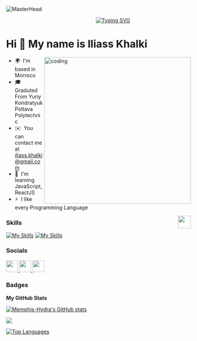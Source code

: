 ![MasterHead](https://github.com/Anmol-Baranwal/Cool-GIFs-For-GitHub/assets/74038190/d48893bd-0757-481c-8d7e-ba3e163feae7)
<p align="center">&nbsp;&nbsp;&nbsp;&nbsp;&nbsp;&nbsp;&nbsp;&nbsp;&nbsp;&nbsp;&nbsp;&nbsp;&nbsp;&nbsp;&nbsp;&nbsp;&nbsp;&nbsp;&nbsp;
<a href="https://git.io/typing-svg"><img src="https://readme-typing-svg.demolab.com?font=Fira+Code&pause=900&color=9DBDFF&background=FFFFFF00&center=true&width=500&height=75&lines=Welcome+to+my+Profile;Junior+FrontEnd+Developer;Junior+Android+Developer" alt="Typing SVG" /></a>
</p>

<h1>Hi 👋 My name is Iliass Khalki</h1>






<img align="right" alt="coding" width="400" src="https://media.tenor.com/2uyENRmiUt0AAAAC/coding.gif">


* 🌍  I'm based in Morroco
* 🎓 Graduted From Yuriy Kondratyuk Poltava Polytechnic
* ✉️  You can contact me at [iliass.khalki@gmail.com](mailto:iliass.khalki@gmail.com)
* 🧠  I'm learning JavaScript, ReactJS
* ⚡  I like every Programming Language

<img align="right" width="35" src="https://user-images.githubusercontent.com/74038190/212284087-bbe7e430-757e-4901-90bf-4cd2ce3e1852.gif">

### Skills






[![My Skills](https://skillicons.dev/icons?i=c,cpp,html,css,js,kotlin,python)](https://skillicons.dev)
[![My Skills](https://skillicons.dev/icons?i=git,bash,emacs,linux,androidstudio,firebase,figma)](https://skillicons.dev)






### Socials

<p align="left">  <a href="https://www.github.com/Memphis-Hydra" target="_blank" rel="noreferrer"> <picture> <source media="(prefers-color-scheme: dark)" srcset="https://raw.githubusercontent.com/danielcranney/readme-generator/main/public/icons/socials/github-dark.svg" /> <source media="(prefers-color-scheme: light)" srcset="https://raw.githubusercontent.com/danielcranney/readme-generator/main/public/icons/socials/github.svg" /> <img src="https://raw.githubusercontent.com/danielcranney/readme-generator/main/public/icons/socials/github.svg" width="32" height="32" /> </picture> </a> <a href="https://www.linkedin.com/in/iliass-khalki-a40a15272" target="_blank" rel="noreferrer"> <picture> <source media="(prefers-color-scheme: dark)" srcset="https://raw.githubusercontent.com/danielcranney/readme-generator/main/public/icons/socials/linkedin-dark.svg" /> <source media="(prefers-color-scheme: light)" srcset="https://raw.githubusercontent.com/danielcranney/readme-generator/main/public/icons/socials/linkedin.svg" /> <img src="https://raw.githubusercontent.com/danielcranney/readme-generator/main/public/icons/socials/linkedin.svg" width="32" height="32" /> </picture> </a> <a href="https://www.x.com/KhalkiIliass" target="_blank" rel="noreferrer"> <picture> <source media="(prefers-color-scheme: dark)" srcset="https://raw.githubusercontent.com/danielcranney/readme-generator/main/public/icons/socials/twitter-dark.svg" /> <source media="(prefers-color-scheme: light)" srcset="https://raw.githubusercontent.com/danielcranney/readme-generator/main/public/icons/socials/twitter.svg" /> <img src="https://raw.githubusercontent.com/danielcranney/readme-generator/main/public/icons/socials/twitter.svg" width="32" height="32" /> </picture> </a></p>


### Badges

<b>My GitHub Stats</b>

<a href="http://www.github.com/Memphis-Hydra"><img src="https://github-readme-stats.vercel.app/api?username=Memphis-Hydra&show_icons=true&hide=&count_private=true&title_color=0891b2&text_color=ffffff&icon_color=0891b2&bg_color=1c1917&hide_border=true&show_icons=true" alt="Memphis-Hydra's GitHub stats" /></a>

<a href="http://www.github.com/Memphis-Hydra"><img src="https://github-readme-streak-stats.herokuapp.com/?user=Memphis-Hydra&stroke=ffffff&background=1c1917&ring=0891b2&fire=0891b2&currStreakNum=ffffff&currStreakLabel=0891b2&sideNums=ffffff&sideLabels=ffffff&dates=ffffff&hide_border=true" /></a>

<a href="https://github.com/Memphis-Hydra" align="left"><img src="https://github-readme-stats.vercel.app/api/top-langs/?username=Memphis-Hydra&langs_count=10&title_color=0891b2&text_color=ffffff&icon_color=0891b2&bg_color=1c1917&hide_border=true&locale=en&custom_title=Top%20%Languages" alt="Top Languages" /></a>

